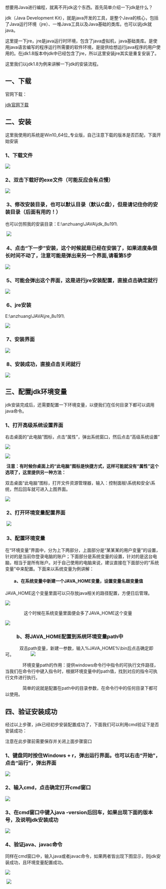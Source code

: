 
想要用Java进行编程，就离不开jdk这个东西。首先简单介绍一下jdk是什么？

jdk（Java Development Kit），就是java开发的工具，是整个Java的核心，包括了Java运行环境（jre）、一堆Java工具以及Java基础的类库。也可以说jdk就java。

这里提一下jre，jre是java运行时环境，包含了java虚拟机，java基础类库。是使用java语言编写的程序运行所需要的软件环境，是提供给想运行java程序的用户使用的。在jdk1.8版本中jdk中已经包含了jre，所以这里安装jre其实是重复安装了。

这里我们以jdk1.8为例来讲解一下jdk的安装流程。

## 一、下载

官网下载：

[jdk官网下载](https://www.oracle.com/java/technologies/javase/javase-jdk8-downloads.html)


## 二、安装

这里我使用的系统是Win10_64位_专业版，自己注意下载的版本是否匹配，下面开始安装

### 1、下载文件

![](https://img2020.cnblogs.com/blog/1858147/202012/1858147-20201230173913448-1593919158.png)

### 2、双击下载好的exe文件（可能反应会有点慢）

![](https://img2020.cnblogs.com/blog/1858147/202012/1858147-20201230174009002-1088220615.png)

###  3、修改安装目录，也可以默认目录（默认C盘），但是请记住你的安装目录（后面有用的！）

也可以仿照我的安装目录：E:\anzhuang\JAVA\jdk_8u191\

 ![](https://img2020.cnblogs.com/blog/1858147/202012/1858147-20201231101909333-716434907.png)

###  4、点击“下一步”安装，这个时候就是已经在安装了，如果进度条很长时间不动了，注意可能是弹出来另一个界面,请看第5步

![](https://img2020.cnblogs.com/blog/1858147/202012/1858147-20201230174916326-1047962523.png)

###  5、可能会弹出这个界面，这是进行jre安装配置，直接点击确定就行

![](https://img2020.cnblogs.com/blog/1858147/202012/1858147-20201230175224319-1259351300.png)

###  6、jre安装

E:\anzhuang\JAVA\jre_8u191\

![](https://img2020.cnblogs.com/blog/1858147/202012/1858147-20201231102403881-564964301.png)

###  7、安装界面

![](https://img2020.cnblogs.com/blog/1858147/202012/1858147-20201230175643031-916519907.png)

###  8、安装成功，直接点击关闭就行

![](https://img2020.cnblogs.com/blog/1858147/202012/1858147-20201230175736514-1940313003.png)

## 三、配置jdk环境变量

jdk安装完成后，还需要配置一下环境变量，以便我们在任何目录下都可以调用java命令。

### 1、打开高级系统设置界面

右击桌面的“此电脑”图标，点击“属性”，弹出系统窗口，然后点击“高级系统设置”

![](https://img2020.cnblogs.com/blog/1858147/202012/1858147-20201231142216536-1178103273.png)

![](https://img2020.cnblogs.com/blog/1858147/202012/1858147-20201231105004122-1091807623.png)

 **注意：有时候你桌面上的“此电脑”图标是快捷方式，这样可能就没有“属性”这个选项了，这里提供另一种方法：**

双击桌面“此电脑”图标，打开文件资源管理器，输入：控制面板\系统和安全\系统，然后回车就可进入上图界面。

![](https://img2020.cnblogs.com/blog/1858147/202012/1858147-20201231110514641-423070699.png)

###  2、打开环境变量配置界面

 ![](https://img2020.cnblogs.com/blog/1858147/202012/1858147-20201231111718995-1529877525.png)

###  3、配置环境变量

在“环境变量”界面中，分为上下两部分，上面部分是“某某某的用户变量”的设置，针对的是当前你登录电脑的账户；下面部分是系统变量的设置，针对的是这台电脑，相当于是所有账户。对于自己使用的电脑来说，建议直接在下面部分的“系统变量”中来配置。下面来以系统变量为例讲解：

#### 　　a、在系统变量中新建一个JAVA_HOME变量，设置变量名跟变量值

JAVA_HOME这个变量里面可以只存放java相关的路径配置，方便日后管理。

![](https://img2020.cnblogs.com/blog/1858147/202012/1858147-20201231132415550-8170149.png)

　　　　 这个时候在系统变量里面便会多了JAVA_HOME这个变量

![](https://img2020.cnblogs.com/blog/1858147/202012/1858147-20201231132559952-899739185.png)

###  　　b、将JAVA_HOME配置到系统环境变量path中

 　　　双击path变量，新建一参数，输入%JAVA_HOME%\bin后点击确定即可。
 　　　
![](https://img2020.cnblogs.com/blog/1858147/202012/1858147-20201231141619491-732683985.png)

　　　　环境变量path的作用：提供windows命令行中指令的可执行文件路径，当我们在命令行中键入指令时，根据环境变量中的path值，找到对应的指令可执行文件进行执行。

　　　　简单的说就是配置在path中的目录参数，在命令行中的任何目录下都可以使用。

## 四、验证安装成功

经过以上步骤，jdk已经初步安装配置成功了，下面我们可以利用cmd验证下是否安装成功：

注意在此步骤前需要保存并关闭上面步骤窗口

### 1、键盘同时按住Windows + r，弹出运行界面。也可以右击“开始”，点击“运行”，弹出界面

![](https://img2020.cnblogs.com/blog/1858147/202012/1858147-20201231103317580-372845199.png)

### 2、输入cmd，点击确定打开cmd窗口

![](https://img2020.cnblogs.com/blog/1858147/202012/1858147-20201231103452132-1230494470.png)

### 3、在cmd窗口中键入java -version后回车，如果出现下面的版本号，及说明jdk安装成功

![](https://img2020.cnblogs.com/blog/1858147/202012/1858147-20201231103640214-163909052.png)

### 4、验证java、javac命令

同样在cmd窗口中，输入java或者javac命令，如果两者皆出现下图显示，则jdk安装成功，且环境变量配置成功。

![](https://img2020.cnblogs.com/blog/1858147/202012/1858147-20201231134922072-917982028.png)

 ![](https://img2020.cnblogs.com/blog/1858147/202012/1858147-20201231134953063-103561901.png)